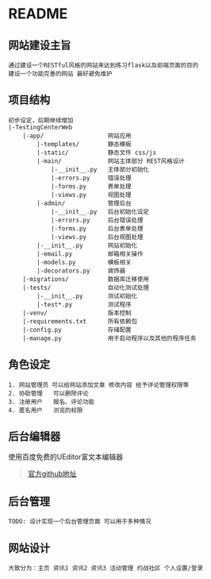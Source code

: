 README
==================

## 网站建设主旨
    通过建设一个RESTful风格的网站来达到练习flask以及前端页面的目的
    建设一个功能完善的网站 最好避免维护


## 项目结构
    初步设定，后期继续增加
    |-TestingCenterWeb
        |-app/                  网站应用
            |-templates/        静态模板
            |-static/           静态文件 css/js
            |-main/             网站主体部分 REST风格设计
                |-__init__.py   主体部分初始化
                |-errors.py     错误处理
                |-forms.py      表单处理
                |-views.py      视图处理
            |-admin/            管理后台
                |-__init__.py   后台初始化设定
                |-errors.py     后台错误处理
                |-forms.py      后台表单处理
                |-views.py      后台视图处理
            |-__init__.py       网站初始化
            |-email.py          邮箱相关操作
            |-models.py         模板相关
            |-decorators.py     装饰器
        |-migrations/           数据库迁移使用
        |-tests/                自动化测试处理
            |-__init__.py       测试初始化
            |-test*.py          测试程序
        |-venv/                 版本控制
        |-requirements.txt      所有依赖包
        |-config.py             存储配置
        |-manage.py             用于启动程序以及其他的程序任务


## 角色设定

    1. 网站管理员 可以给网站添加文章 修改内容 给予评论管理权限等
    2. 协助管理   可以删除评论
    3. 注册用户   报名、评论功能
    4. 匿名用户   浏览的权限


## 后台编辑器

使用百度免费的UEditor富文本编辑器

>[官方github地址](https://github.com/fex-team/ueditor)


## 后台管理
    TODO: 设计实现一个后台管理页面 可以用于多种情况


## 网站设计
    大致分为：主页 资讯1 资讯2 资讯3 活动管理 约战社区 个人设置/登录